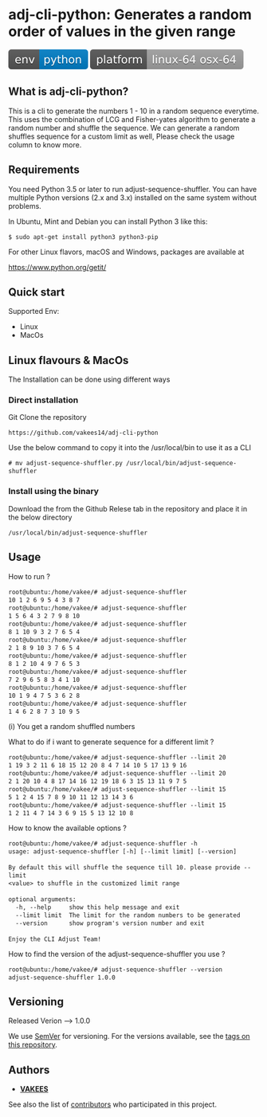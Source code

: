 adj-cli-python: Generates a random order of values in the given range
=======================================

![env](/badges/env.svg)
![platform](/badges/platform.svg)

What is adj-cli-python?
-------------
This is a cli to generate the numbers 1 - 10 in a random sequence everytime.
This uses the combination of LCG and Fisher-yates algorithm to generate a random number and shuffle the sequence.
We can generate a random shuffles sequence for a custom limit as well, Please check the usage column
to know more.


Requirements
------------

You need Python 3.5 or later to run adjust-sequence-shuffler.  You can have multiple Python
versions (2.x and 3.x) installed on the same system without problems.

In Ubuntu, Mint and Debian you can install Python 3 like this:

    $ sudo apt-get install python3 python3-pip

For other Linux flavors, macOS and Windows, packages are available at

  https://www.python.org/getit/


Quick start
-----------

Supported Env:

- Linux
- MacOs

## Linux flavours & MacOs

The Installation can be done using different ways

### Direct installation

Git Clone the repository
```
https://github.com/vakees14/adj-cli-python
```

Use the below command to copy it into the /usr/local/bin to use it as a CLI
```
# mv adjust-sequence-shuffler.py /usr/local/bin/adjust-sequence-shuffler
```

### Install using the binary

Download the from the Github Relese tab in the repository and place it in the below directory

```
/usr/local/bin/adjust-sequence-shuffler
```


Usage
-----

How to run ?
```
root@ubuntu:/home/vakee/# adjust-sequence-shuffler
10 1 2 6 9 5 4 3 8 7
root@ubuntu:/home/vakee/# adjust-sequence-shuffler
1 5 6 4 3 2 7 9 8 10
root@ubuntu:/home/vakee/# adjust-sequence-shuffler
8 1 10 9 3 2 7 6 5 4
root@ubuntu:/home/vakee/# adjust-sequence-shuffler
2 1 8 9 10 3 7 6 5 4
root@ubuntu:/home/vakee/# adjust-sequence-shuffler
8 1 2 10 4 9 7 6 5 3
root@ubuntu:/home/vakee/# adjust-sequence-shuffler
7 2 9 6 5 8 3 4 1 10
root@ubuntu:/home/vakee/# adjust-sequence-shuffler
10 1 9 4 7 5 3 6 2 8
root@ubuntu:/home/vakee/# adjust-sequence-shuffler
1 4 6 2 8 7 3 10 9 5

```
(i) You get a random shuffled numbers

What to do if i want to generate sequence for a different limit ?
```
root@ubuntu:/home/vakee/# adjust-sequence-shuffler --limit 20
1 19 3 2 11 6 18 15 12 20 8 4 7 14 10 5 17 13 9 16
root@ubuntu:/home/vakee/# adjust-sequence-shuffler --limit 20
2 1 20 10 4 8 17 14 16 12 19 18 6 3 15 13 11 9 7 5
root@ubuntu:/home/vakee/# adjust-sequence-shuffler --limit 15
5 1 2 4 15 7 8 9 10 11 12 13 14 3 6
root@ubuntu:/home/vakee/# adjust-sequence-shuffler --limit 15
1 2 11 4 7 14 3 6 9 15 5 13 12 10 8
```

How to know the available options ?
```
root@ubuntu:/home/vakee/# adjust-sequence-shuffler -h
usage: adjust-sequence-shuffler [-h] [--limit limit] [--version]

By default this will shuffle the sequence till 10. please provide --limit
<value> to shuffle in the customized limit range

optional arguments:
  -h, --help     show this help message and exit
  --limit limit  The limit for the random numbers to be generated
  --version      show program's version number and exit

Enjoy the CLI Adjust Team!
```

How to find the version of the adjust-sequence-shuffler you use ?
```
root@ubuntu:/home/vakee/# adjust-sequence-shuffler --version
adjust-sequence-shuffler 1.0.0
```



## Versioning

Released Verion --> 1.0.0

We use [SemVer](http://semver.org/) for versioning. For the versions available, see the [tags on this repository](https://github.com/your/project/tags). 

## Authors

* [**VAKEES**](https://github.com/vakees14)

See also the list of [contributors](https://github.com/vakees14/adj-cli-python/graphs/contributors) who participated in this project.
